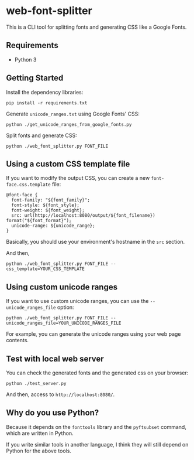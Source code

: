 # web-font-splitter

This is a CLI tool for splitting fonts and generating CSS like a Google Fonts.

## Requirements

- Python 3

## Getting Started

Install the dependency libraries:

```console
pip install -r requirements.txt
```

Generate `unicode_ranges.txt` using Google Fonts' CSS:

```console
python ./get_unicode_ranges_from_google_fonts.py
```

Split fonts and generate CSS:

```console
python ./web_font_splitter.py FONT_FILE
```

## Using a custom CSS template file

If you want to modify the output CSS, you can create a new `font-face.css.template` file:

```
@font-face {
  font-family: "${font_family}";
  font-style: ${font_style};
  font-weight: ${font_weight};
  src: url(http://localhost:8080/output/${font_filename}) format("${font_format}");
  unicode-range: ${unicode_range};
}
```

Basically, you should use your environment's hostname in the `src` section.

And then,

```console
python ./web_font_splitter.py FONT_FILE --css_template=YOUR_CSS_TEMPLATE
```

## Using custom unicode ranges

If you want to use custom unicode ranges, you can use the `--unicode_ranges_file` option:

```console
python ./web_font_splitter.py FONT_FILE --unicode_ranges_file=YOUR_UNICODE_RANGES_FILE
```

For example, you can generate the unicode ranges using your web page contents.

## Test with local web server

You can check the generated fonts and the generated css on your browser:

```console
python ./test_server.py
```

And then, access to `http://localhost:8080/`.

## Why do you use Python?

Because it depends on the `fonttools` library and the `pyftsubset` command, which are written in Python.

If you write similar tools in another language, I think they will still depend on Python for the above tools.
